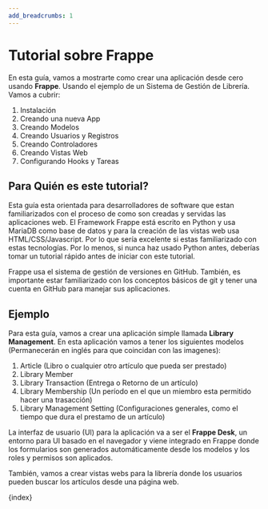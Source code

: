 ```yaml
---
add_breadcrumbs: 1
---
```

# Tutorial sobre Frappe

En esta guía, vamos a mostrarte como crear una aplicación desde cero usando **Frappe**. Usando el ejemplo de un Sistema de Gestión de Librería. Vamos a cubrir:

1. Instalación
1. Creando una nueva App
1. Creando Modelos
1. Creando Usuarios y Registros
1. Creando Controladores
1. Creando Vistas Web
1. Configurando Hooks y Tareas

## Para Quién es este tutorial?

Esta guía esta orientada para desarrolladores de software que estan familiarizados con el proceso de como son creadas y servidas las aplicaciones web. El Framework Frappe está escrito en Python y usa MariaDB como base de datos y para la creación de las vistas web usa HTML/CSS/Javascript. Por lo que sería excelente si estas familiarizado con estas tecnologías.
Por lo menos, si nunca haz usado Python antes, deberías tomar un tutorial rápido antes de iniciar con este tutorial.

Frappe usa el sistema de gestión de versiones en GitHub. También, es importante estar familiarizado con los conceptos básicos de git y tener una cuenta en GitHub para manejar sus aplicaciones.

## Ejemplo

Para esta guía, vamos a crear una aplicación simple llamada **Library Management**. En esta aplicación vamos a tener los siguientes modelos (Permanecerán en inglés para que coincidan con las imagenes):

1. Article (Libro o cualquier otro artículo que pueda ser prestado)
1. Library Member
1. Library Transaction (Entrega o Retorno de un artículo)
1. Library Membership (Un período en el que un miembro esta permitido hacer una trasacción)
1. Library Management Setting (Configuraciones generales, como el tiempo que dura el prestamo de un artículo)

La interfaz de usuario (UI) para la aplicación va a ser el **Frappe Desk**, un entorno para UI basado en el navegador y viene integrado en Frappe donde los formularios son generados automáticamente desde los modelos y los roles y permisos son aplicados.

También, vamos a crear vistas webs para la librería donde los usuarios pueden buscar los artículos desde una página web.

{index}
